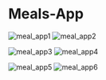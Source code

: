 # Meals-App

  ![meal_app1](https://user-images.githubusercontent.com/83751089/183618062-d725aea5-d9cf-4a78-b135-5cb5df3e845c.jpg)       ![meal_app2](https://user-images.githubusercontent.com/83751089/183618087-0cbbf3a3-080e-4d5b-aa2e-0f9e2fbd0a0c.jpg)

![meal_app3](https://user-images.githubusercontent.com/83751089/183618131-d408ca61-d811-4b8a-92d0-b218dcad21d4.jpg)         ![meal_app4](https://user-images.githubusercontent.com/83751089/183618161-16934a46-5f8b-44a0-9f61-3add1aa1b2f8.jpg) 

![meal_app5](https://user-images.githubusercontent.com/83751089/183618181-1116d09c-c3b8-4d16-9aac-24f40a9f144b.jpg)       ![meal_app6](https://user-images.githubusercontent.com/83751089/183618210-cf284832-624d-4aad-b284-0833d4d1fac1.jpg)

